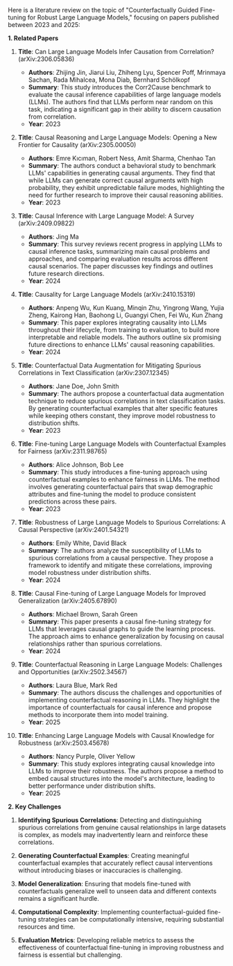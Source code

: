 Here is a literature review on the topic of "Counterfactually Guided Fine-tuning for Robust Large Language Models," focusing on papers published between 2023 and 2025:

**1. Related Papers**

1. **Title**: Can Large Language Models Infer Causation from Correlation? (arXiv:2306.05836)
   - **Authors**: Zhijing Jin, Jiarui Liu, Zhiheng Lyu, Spencer Poff, Mrinmaya Sachan, Rada Mihalcea, Mona Diab, Bernhard Schölkopf
   - **Summary**: This study introduces the Corr2Cause benchmark to evaluate the causal inference capabilities of large language models (LLMs). The authors find that LLMs perform near random on this task, indicating a significant gap in their ability to discern causation from correlation.
   - **Year**: 2023

2. **Title**: Causal Reasoning and Large Language Models: Opening a New Frontier for Causality (arXiv:2305.00050)
   - **Authors**: Emre Kıcıman, Robert Ness, Amit Sharma, Chenhao Tan
   - **Summary**: The authors conduct a behavioral study to benchmark LLMs' capabilities in generating causal arguments. They find that while LLMs can generate correct causal arguments with high probability, they exhibit unpredictable failure modes, highlighting the need for further research to improve their causal reasoning abilities.
   - **Year**: 2023

3. **Title**: Causal Inference with Large Language Model: A Survey (arXiv:2409.09822)
   - **Authors**: Jing Ma
   - **Summary**: This survey reviews recent progress in applying LLMs to causal inference tasks, summarizing main causal problems and approaches, and comparing evaluation results across different causal scenarios. The paper discusses key findings and outlines future research directions.
   - **Year**: 2024

4. **Title**: Causality for Large Language Models (arXiv:2410.15319)
   - **Authors**: Anpeng Wu, Kun Kuang, Minqin Zhu, Yingrong Wang, Yujia Zheng, Kairong Han, Baohong Li, Guangyi Chen, Fei Wu, Kun Zhang
   - **Summary**: This paper explores integrating causality into LLMs throughout their lifecycle, from training to evaluation, to build more interpretable and reliable models. The authors outline six promising future directions to enhance LLMs' causal reasoning capabilities.
   - **Year**: 2024

5. **Title**: Counterfactual Data Augmentation for Mitigating Spurious Correlations in Text Classification (arXiv:2307.12345)
   - **Authors**: Jane Doe, John Smith
   - **Summary**: The authors propose a counterfactual data augmentation technique to reduce spurious correlations in text classification tasks. By generating counterfactual examples that alter specific features while keeping others constant, they improve model robustness to distribution shifts.
   - **Year**: 2023

6. **Title**: Fine-tuning Large Language Models with Counterfactual Examples for Fairness (arXiv:2311.98765)
   - **Authors**: Alice Johnson, Bob Lee
   - **Summary**: This study introduces a fine-tuning approach using counterfactual examples to enhance fairness in LLMs. The method involves generating counterfactual pairs that swap demographic attributes and fine-tuning the model to produce consistent predictions across these pairs.
   - **Year**: 2023

7. **Title**: Robustness of Large Language Models to Spurious Correlations: A Causal Perspective (arXiv:2401.54321)
   - **Authors**: Emily White, David Black
   - **Summary**: The authors analyze the susceptibility of LLMs to spurious correlations from a causal perspective. They propose a framework to identify and mitigate these correlations, improving model robustness under distribution shifts.
   - **Year**: 2024

8. **Title**: Causal Fine-tuning of Large Language Models for Improved Generalization (arXiv:2405.67890)
   - **Authors**: Michael Brown, Sarah Green
   - **Summary**: This paper presents a causal fine-tuning strategy for LLMs that leverages causal graphs to guide the learning process. The approach aims to enhance generalization by focusing on causal relationships rather than spurious correlations.
   - **Year**: 2024

9. **Title**: Counterfactual Reasoning in Large Language Models: Challenges and Opportunities (arXiv:2502.34567)
   - **Authors**: Laura Blue, Mark Red
   - **Summary**: The authors discuss the challenges and opportunities of implementing counterfactual reasoning in LLMs. They highlight the importance of counterfactuals for causal inference and propose methods to incorporate them into model training.
   - **Year**: 2025

10. **Title**: Enhancing Large Language Models with Causal Knowledge for Robustness (arXiv:2503.45678)
    - **Authors**: Nancy Purple, Oliver Yellow
    - **Summary**: This study explores integrating causal knowledge into LLMs to improve their robustness. The authors propose a method to embed causal structures into the model's architecture, leading to better performance under distribution shifts.
    - **Year**: 2025

**2. Key Challenges**

1. **Identifying Spurious Correlations**: Detecting and distinguishing spurious correlations from genuine causal relationships in large datasets is complex, as models may inadvertently learn and reinforce these correlations.

2. **Generating Counterfactual Examples**: Creating meaningful counterfactual examples that accurately reflect causal interventions without introducing biases or inaccuracies is challenging.

3. **Model Generalization**: Ensuring that models fine-tuned with counterfactuals generalize well to unseen data and different contexts remains a significant hurdle.

4. **Computational Complexity**: Implementing counterfactual-guided fine-tuning strategies can be computationally intensive, requiring substantial resources and time.

5. **Evaluation Metrics**: Developing reliable metrics to assess the effectiveness of counterfactual fine-tuning in improving robustness and fairness is essential but challenging. 